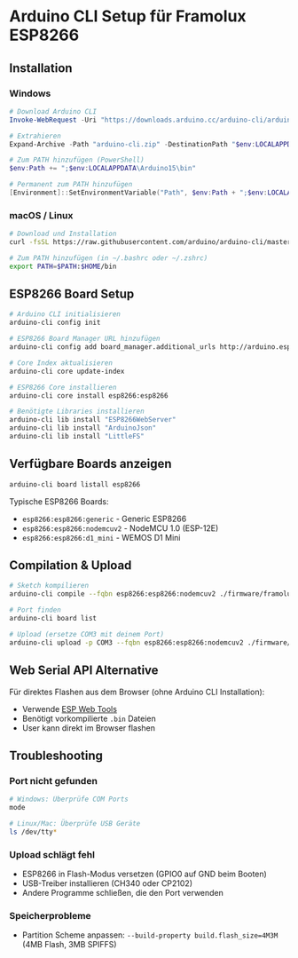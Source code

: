 # Arduino CLI Setup für Framolux ESP8266

## Installation

### Windows

```powershell
# Download Arduino CLI
Invoke-WebRequest -Uri "https://downloads.arduino.cc/arduino-cli/arduino-cli_latest_Windows_64bit.zip" -OutFile "arduino-cli.zip"

# Extrahieren
Expand-Archive -Path "arduino-cli.zip" -DestinationPath "$env:LOCALAPPDATA\Arduino15\bin"

# Zum PATH hinzufügen (PowerShell)
$env:Path += ";$env:LOCALAPPDATA\Arduino15\bin"

# Permanent zum PATH hinzufügen
[Environment]::SetEnvironmentVariable("Path", $env:Path + ";$env:LOCALAPPDATA\Arduino15\bin", [EnvironmentVariableTarget]::User)
```

### macOS / Linux

```bash
# Download und Installation
curl -fsSL https://raw.githubusercontent.com/arduino/arduino-cli/master/install.sh | sh

# Zum PATH hinzufügen (in ~/.bashrc oder ~/.zshrc)
export PATH=$PATH:$HOME/bin
```

## ESP8266 Board Setup

```bash
# Arduino CLI initialisieren
arduino-cli config init

# ESP8266 Board Manager URL hinzufügen
arduino-cli config add board_manager.additional_urls http://arduino.esp8266.com/stable/package_esp8266com_index.json

# Core Index aktualisieren
arduino-cli core update-index

# ESP8266 Core installieren
arduino-cli core install esp8266:esp8266

# Benötigte Libraries installieren
arduino-cli lib install "ESP8266WebServer"
arduino-cli lib install "ArduinoJson"
arduino-cli lib install "LittleFS"
```

## Verfügbare Boards anzeigen

```bash
arduino-cli board listall esp8266
```

Typische ESP8266 Boards:
- `esp8266:esp8266:generic` - Generic ESP8266
- `esp8266:esp8266:nodemcuv2` - NodeMCU 1.0 (ESP-12E)
- `esp8266:esp8266:d1_mini` - WEMOS D1 Mini

## Compilation & Upload

```bash
# Sketch kompilieren
arduino-cli compile --fqbn esp8266:esp8266:nodemcuv2 ./firmware/framolux-esp8266

# Port finden
arduino-cli board list

# Upload (ersetze COM3 mit deinem Port)
arduino-cli upload -p COM3 --fqbn esp8266:esp8266:nodemcuv2 ./firmware/framolux-esp8266
```

## Web Serial API Alternative

Für direktes Flashen aus dem Browser (ohne Arduino CLI Installation):
- Verwende [ESP Web Tools](https://esphome.github.io/esp-web-tools/)
- Benötigt vorkompilierte `.bin` Dateien
- User kann direkt im Browser flashen

## Troubleshooting

### Port nicht gefunden
```bash
# Windows: Überprüfe COM Ports
mode

# Linux/Mac: Überprüfe USB Geräte
ls /dev/tty*
```

### Upload schlägt fehl
- ESP8266 in Flash-Modus versetzen (GPIO0 auf GND beim Booten)
- USB-Treiber installieren (CH340 oder CP2102)
- Andere Programme schließen, die den Port verwenden

### Speicherprobleme
- Partition Scheme anpassen: `--build-property build.flash_size=4M3M` (4MB Flash, 3MB SPIFFS)
